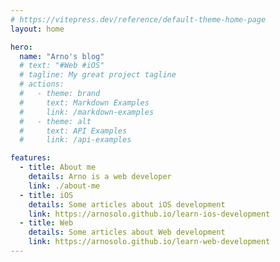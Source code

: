 ```yaml
---
# https://vitepress.dev/reference/default-theme-home-page
layout: home

hero:
  name: "Arno's blog"
  # text: "#Web #iOS"
  # tagline: My great project tagline
  # actions:
  #   - theme: brand
  #     text: Markdown Examples
  #     link: /markdown-examples
  #   - theme: alt
  #     text: API Examples
  #     link: /api-examples

features:
  - title: About me
    details: Arno is a web developer
    link: ./about-me
  - title: iOS
    details: Some articles about iOS development
    link: https://arnosolo.github.io/learn-ios-development
  - title: Web
    details: Some articles about Web development
    link: https://arnosolo.github.io/learn-web-development
---
```


